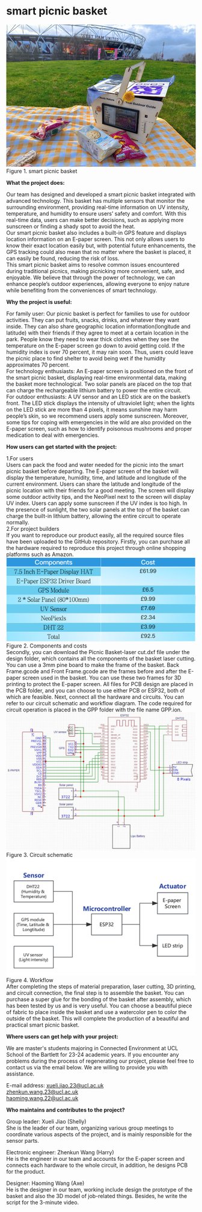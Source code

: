<h1>smart picnic basket</h1>  
  
![Figure 1. smart picnic basket](/images/Figure1.png)
Figure 1. smart picnic basket  

**What the project does:**

Our team has designed and developed a smart picnic basket integrated with advanced technology. This basket has multiple sensors that monitor the surrounding environment, providing real-time information on UV intensity, temperature, and humidity to ensure users’ safety and comfort. With this real-time data, users can make better decisions, such as applying more sunscreen or finding a shady spot to avoid the heat.  
Our smart picnic basket also includes a built-in GPS feature and displays location information on an E-paper screen. This not only allows users to know their exact location easily but, with potential future enhancements, the GPS tracking could also mean that no matter where the basket is placed, it can easily be found, reducing the risk of loss.  
This smart picnic basket aims to resolve common issues encountered during traditional picnics, making picnicking more convenient, safe, and enjoyable. We believe that through the power of
technology, we can enhance people’s outdoor experiences, allowing everyone to enjoy nature while benefiting from the conveniences of smart technology.  

**Why the project is useful:**

For family user: Our picnic basket is perfect for families to use for outdoor activities. They can put fruits, snacks, drinks, and whatever they want inside. They can also share geographic location information(longitude and latitude) with their friends if they agree to meet at a certain location in the park. People know they need to wear thick clothes when they see the temperature on the E-paper screen go down to avoid getting cold. If the humidity index is over 70 percent, it may rain soon. Thus, users could leave the picnic place to find shelter to avoid being wet if the humidity approximates 70 percent.  
For technology enthusiasts: An E-paper screen is positioned on the front of the smart picnic basket, displaying real-time environmental data, making the basket more technological. Two solar panels are placed on the top that can charge the rechargeable lithium battery to power the entire circuit.  
For outdoor enthusiasts: A UV sensor and an LED stick are on the basket’s front. The LED stick displays the intensity of ultraviolet light; when the lights on the LED stick are more than 4 pixels, it means sunshine may harm people’s skin, so we recommend users apply some sunscreen. Moreover, some tips for coping with emergencies in the wild are also provided on the E-paper screen, such as how to identify poisonous mushrooms and proper medication to deal with emergencies.  

**How users can get started with the project:**

1.For users  
Users can pack the food and water needed for the picnic into the smart picnic basket before departing. The E-paper screen of the basket will display the temperature, humidity, time, and latitude and longitude of the current environment. Users can share the latitude and longitude of the picnic location with their friends for a good meeting. The screen will display some outdoor activity tips, and the NeoPixel next to the screen will display UV index. Users can apply some sunscreen if the UV index is too high. In the presence of sunlight, the two solar panels at the top of the basket can charge the built-in lithium battery, allowing the entire circuit to operate normally.  
2.For project builders  
If you want to reproduce our product easily, all the required source files have been uploaded to the GitHub repository. Firstly, you can purchase all the hardware required to reproduce this project through online shopping platforms such as Amazon.  
![Figure 2. Components and costs](images/Figure2.png)
Figure 2. Components and costs  
Secondly, you can download the Picnic Basket-laser cut.dxf file under the design folder, which contains all the components of the basket laser cutting. You can use a 3mm pine board to make the frame of the basket. Back Frame.gcode and Front Frame.gcode are the frames before and after the E-paper screen used in the basket. You can use these two frames for 3D printing to protect the E-paper screen. All files for PCB design are placed in the PCB folder, and you can choose to use either PCB or ESP32, both of which are feasible.
Next, connect all the hardware and circuits. You can refer to our circuit schematic and workflow diagram. The code required for circuit operation is placed in the GPP folder with the file name GPP.ion.  
![Figure 3. Circuit schematic](images/Figure3.png)
Figure 3. Circuit schematic  
![Figure 4. Workflow](images/Figure4.png)
Figure 4. Workflow  
After completing the steps of material preparation, laser cutting, 3D printing, and circuit connection, the final step is to assemble the basket. You can purchase a super glue for the bonding of the basket after assembly, which has been tested by us and is very useful. You can choose a beautiful piece of fabric to place inside the basket and use a watercolor pen to color the outside of the basket. This will complete the production of a beautiful and practical smart picnic basket.  

**Where users can get help with your project:**

We are master's students majoring in Connected Environment at UCL School of the Bartlett for 23-24 academic years. If you encounter any problems during the process of regenerating our project, please feel free to contact us via the email below. We are willing to provide you with assistance.  

E-mail address: xueli.jiao.23@ucl.ac.uk<br>
             zhenkun.wang.23@ucl.ac.uk<br>
             haoming.wang.22@ucl.ac.uk<br>

**Who maintains and contributes to the project?**

Group leader: Xueli Jiao (Shelly)  
She is the leader of our team, organizing various group meetings to coordinate various aspects of the project, and is mainly responsible for the sensor parts.  

Electronic engineer: Zhenkun Wang (Harry)  
He is the engineer in our team and accounts for the E-paper screen and connects each hardware to the whole circuit, in addition, he designs PCB for the product.  

Designer: Haoming Wang (Axe)  
He is the designer in our team, working include design the prototype of the basket and also the 3D model of job-related things. Besides, he write the script for the 3-minute video.  
